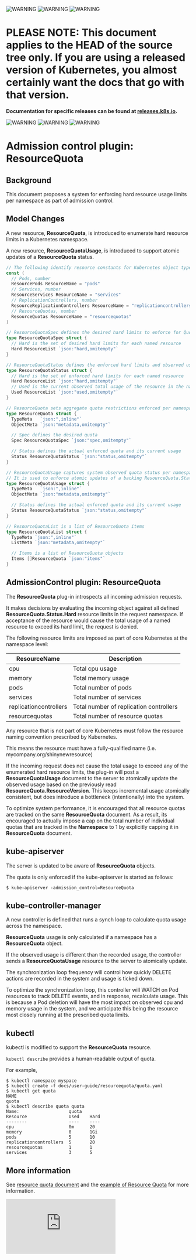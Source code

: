 <!-- BEGIN MUNGE: UNVERSIONED_WARNING -->

<!-- BEGIN STRIP_FOR_RELEASE -->

![WARNING](http://kubernetes.io/img/warning.png)
![WARNING](http://kubernetes.io/img/warning.png)
![WARNING](http://kubernetes.io/img/warning.png)

<h1>PLEASE NOTE: This document applies to the HEAD of the source
tree only. If you are using a released version of Kubernetes, you almost
certainly want the docs that go with that version.</h1>

<strong>Documentation for specific releases can be found at
[releases.k8s.io](http://releases.k8s.io).</strong>

![WARNING](http://kubernetes.io/img/warning.png)
![WARNING](http://kubernetes.io/img/warning.png)
![WARNING](http://kubernetes.io/img/warning.png)

<!-- END STRIP_FOR_RELEASE -->

<!-- END MUNGE: UNVERSIONED_WARNING -->
# Admission control plugin: ResourceQuota

## Background

This document proposes a system for enforcing hard resource usage limits per namespace as part of admission control.

## Model Changes

A new resource, **ResourceQuota**, is introduced to enumerate hard resource limits in a Kubernetes namespace.

A new resource, **ResourceQuotaUsage**, is introduced to support atomic updates of a **ResourceQuota** status.

```go
// The following identify resource constants for Kubernetes object types
const (
  // Pods, number
  ResourcePods ResourceName = "pods"
  // Services, number
  ResourceServices ResourceName = "services"
  // ReplicationControllers, number
  ResourceReplicationControllers ResourceName = "replicationcontrollers"
  // ResourceQuotas, number
  ResourceQuotas ResourceName = "resourcequotas"
)

// ResourceQuotaSpec defines the desired hard limits to enforce for Quota
type ResourceQuotaSpec struct {
  // Hard is the set of desired hard limits for each named resource
  Hard ResourceList `json:"hard,omitempty"`
}

// ResourceQuotaStatus defines the enforced hard limits and observed use
type ResourceQuotaStatus struct {
  // Hard is the set of enforced hard limits for each named resource
  Hard ResourceList `json:"hard,omitempty"`
  // Used is the current observed total usage of the resource in the namespace
  Used ResourceList `json:"used,omitempty"`
}

// ResourceQuota sets aggregate quota restrictions enforced per namespace
type ResourceQuota struct {
  TypeMeta   `json:",inline"`
  ObjectMeta `json:"metadata,omitempty"`

  // Spec defines the desired quota
  Spec ResourceQuotaSpec `json:"spec,omitempty"`

  // Status defines the actual enforced quota and its current usage
  Status ResourceQuotaStatus `json:"status,omitempty"`
}

// ResourceQuotaUsage captures system observed quota status per namespace
// It is used to enforce atomic updates of a backing ResourceQuota.Status field in storage
type ResourceQuotaUsage struct {
  TypeMeta   `json:",inline"`
  ObjectMeta `json:"metadata,omitempty"`

  // Status defines the actual enforced quota and its current usage
  Status ResourceQuotaStatus `json:"status,omitempty"`
}

// ResourceQuotaList is a list of ResourceQuota items
type ResourceQuotaList struct {
  TypeMeta `json:",inline"`
  ListMeta `json:"metadata,omitempty"`

  // Items is a list of ResourceQuota objects
  Items []ResourceQuota `json:"items"`
}

```

## AdmissionControl plugin: ResourceQuota

The **ResourceQuota** plug-in introspects all incoming admission requests. 

It makes decisions by evaluating the incoming object against all defined **ResourceQuota.Status.Hard** resource limits in the request
namespace.  If acceptance of the resource would cause the total usage of a named resource to exceed its hard limit, the request is denied.

The following resource limits are imposed as part of core Kubernetes at the namespace level:

| ResourceName | Description |
| ------------ | ----------- |
| cpu | Total cpu usage |
| memory | Total memory usage |
| pods | Total number of pods  |
| services | Total number of services |
| replicationcontrollers | Total number of replication controllers |
| resourcequotas | Total number of resource quotas |

Any resource that is not part of core Kubernetes must follow the resource naming convention prescribed by Kubernetes.

This means the resource must have a fully-qualified name (i.e. mycompany.org/shinynewresource)

If the incoming request does not cause the total usage to exceed any of the enumerated hard resource limits, the plug-in will post a
**ResourceQuotaUsage** document to the server to atomically update the observed usage based on the previously read 
**ResourceQuota.ResourceVersion**.  This keeps incremental usage atomically consistent, but does introduce a bottleneck (intentionally)
into the system.

To optimize system performance, it is encouraged that all resource quotas are tracked on the same **ResourceQuota** document.  As a result,
its encouraged to actually impose a cap on the total number of individual quotas that are tracked in the **Namespace** to 1 by explicitly
capping it in **ResourceQuota** document.

## kube-apiserver

The server is updated to be aware of **ResourceQuota** objects.

The quota is only enforced if the kube-apiserver is started as follows:

```
$ kube-apiserver -admission_control=ResourceQuota
```

## kube-controller-manager

A new controller is defined that runs a synch loop to calculate quota usage across the namespace.

**ResourceQuota** usage is only calculated if a namespace has a **ResourceQuota** object.

If the observed usage is different than the recorded usage, the controller sends a **ResourceQuotaUsage** resource
to the server to atomically update.

The synchronization loop frequency will control how quickly DELETE actions are recorded in the system and usage is ticked down.

To optimize the synchronization loop, this controller will WATCH on Pod resources to track DELETE events, and in response, recalculate
usage.  This is because a Pod deletion will have the most impact on observed cpu and memory usage in the system, and we anticipate
this being the resource most closely running at the prescribed quota limits.

## kubectl

kubectl is modified to support the **ResourceQuota** resource.

```kubectl describe``` provides a human-readable output of quota.

For example,

```
$ kubectl namespace myspace
$ kubectl create -f docs/user-guide/resourcequota/quota.yaml
$ kubectl get quota
NAME
quota
$ kubectl describe quota quota
Name:                   quota
Resource                Used    Hard
--------                ----    ----
cpu                     0m      20
memory                  0       1Gi
pods                    5       10
replicationcontrollers  5       20
resourcequotas          1       1
services                3       5
```

## More information 
See [resource quota document](../admin/resource-quota.md) and the [example of Resource Quota](../user-guide/resourcequota) for more information.


<!-- BEGIN MUNGE: GENERATED_ANALYTICS -->
[![Analytics](https://kubernetes-site.appspot.com/UA-36037335-10/GitHub/docs/design/admission_control_resource_quota.md?pixel)]()
<!-- END MUNGE: GENERATED_ANALYTICS -->
